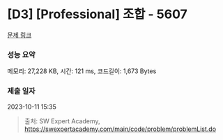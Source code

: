 # [D3] [Professional] 조합 - 5607 

[문제 링크](https://swexpertacademy.com/main/code/problem/problemDetail.do?contestProbId=AWXGKdbqczEDFAUo) 

### 성능 요약

메모리: 27,228 KB, 시간: 121 ms, 코드길이: 1,673 Bytes

### 제출 일자

2023-10-11 15:35



> 출처: SW Expert Academy, https://swexpertacademy.com/main/code/problem/problemList.do